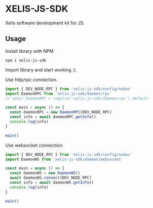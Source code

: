 # XELIS-JS-SDK

Xelis software development kit for JS.

## Usage

Install library with NPM

`npm i xelis-js-sdk`

Import library and start working :).

Use http/rpc connection.

```js
import { DEV_NODE_RPC } from 'xelis-js-sdk/config/nodes'
import DaemonRPC from 'xelis-js-sdk/daemon/rpc'
// const DaemonRPC = require(`xelis-js-sdk/daemon/rpc`).default

const main = async () => {
  const daemonRPC = new DaemonRPC(DEV_NODE_RPC)
  const info = await daemonRPC.getInfo()
  console.log(info)
}

main()
```

Use websocket connection.

```js
import { DEV_NODE_RPC } from 'xelis-js-sdk/config/nodes'
import DaemonWS from 'xelis-js-sdk/daemon/websocket'

const main = async () => {
  const daemonWS = new DaemonWS()
  await daemonWS.connect(DEV_NODE_RPC)
  const info = await daemonWS.getInfo()
  console.log(info)
}

main()
```
